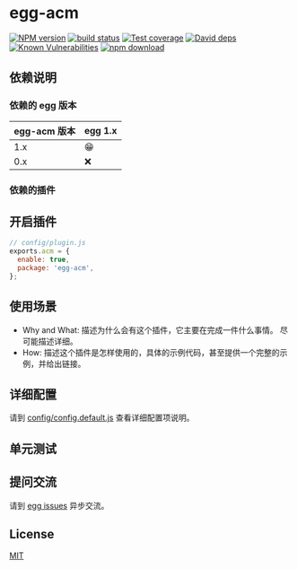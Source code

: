 # egg-acm

[![NPM version][npm-image]][npm-url]
[![build status][travis-image]][travis-url]
[![Test coverage][codecov-image]][codecov-url]
[![David deps][david-image]][david-url]
[![Known Vulnerabilities][snyk-image]][snyk-url]
[![npm download][download-image]][download-url]

[npm-image]: https://img.shields.io/npm/v/egg-acm.svg?style=flat-square
[npm-url]: https://npmjs.org/package/egg-acm
[travis-image]: https://img.shields.io/travis/eggjs/egg-acm.svg?style=flat-square
[travis-url]: https://travis-ci.org/eggjs/egg-acm
[codecov-image]: https://img.shields.io/codecov/c/github/eggjs/egg-acm.svg?style=flat-square
[codecov-url]: https://codecov.io/github/eggjs/egg-acm?branch=master
[david-image]: https://img.shields.io/david/eggjs/egg-acm.svg?style=flat-square
[david-url]: https://david-dm.org/eggjs/egg-acm
[snyk-image]: https://snyk.io/test/npm/egg-acm/badge.svg?style=flat-square
[snyk-url]: https://snyk.io/test/npm/egg-acm
[download-image]: https://img.shields.io/npm/dm/egg-acm.svg?style=flat-square
[download-url]: https://npmjs.org/package/egg-acm

<!--
Description here.
-->

## 依赖说明

### 依赖的 egg 版本

egg-acm 版本 | egg 1.x
--- | ---
1.x | 😁
0.x | ❌

### 依赖的插件
<!--

如果有依赖其它插件，请在这里特别说明。如

- security
- multipart

-->

## 开启插件

```js
// config/plugin.js
exports.acm = {
  enable: true,
  package: 'egg-acm',
};
```

## 使用场景

- Why and What: 描述为什么会有这个插件，它主要在完成一件什么事情。
尽可能描述详细。
- How: 描述这个插件是怎样使用的，具体的示例代码，甚至提供一个完整的示例，并给出链接。

## 详细配置

请到 [config/config.default.js](config/config.default.js) 查看详细配置项说明。

## 单元测试

<!-- 描述如何在单元测试中使用此插件，例如 schedule 如何触发。无则省略。-->

## 提问交流

请到 [egg issues](https://github.com/eggjs/egg/issues) 异步交流。

## License

[MIT](LICENSE)

